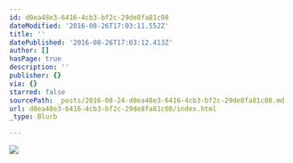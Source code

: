 ```yaml
---
id: d0ea48e3-6416-4cb3-bf2c-29de8fa81c08
dateModified: '2016-08-26T17:03:11.552Z'
title: ''
datePublished: '2016-08-26T17:03:12.413Z'
author: []
hasPage: true
description: ''
publisher: {}
via: {}
starred: false
sourcePath: _posts/2016-08-24-d0ea48e3-6416-4cb3-bf2c-29de8fa81c08.md
url: d0ea48e3-6416-4cb3-bf2c-29de8fa81c08/index.html
_type: Blurb

---
```

![](https://the-grid-user-content.s3-us-west-2.amazonaws.com/451ec961-e08e-470c-bde8-70fdcf7168b4.jpg)